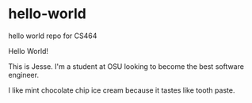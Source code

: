 # hello-world
hello world repo for CS464

Hello World!

This is Jesse. I'm a student at OSU looking to become the best software engineer. 

I like mint chocolate chip ice cream because it tastes like tooth paste.
